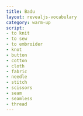 ```yaml
---
title: Badu
layout: revealjs-vocabulary
category: warm-up
script: 
- to knit
- to sew
- to embroider
- knot
- button
- cotton
- cloth
- fabric
- needle
- stitch
- scissors
- seam
- seamless
- thread
---
```

